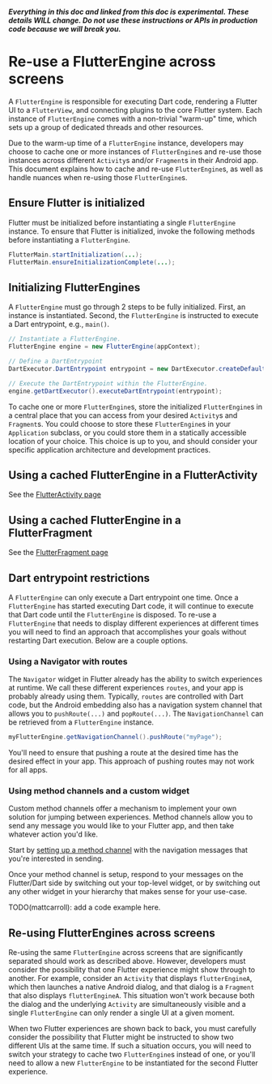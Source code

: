 _**Everything in this doc and linked from this doc is experimental. These details WILL change. Do not use these instructions or APIs in production code because we will break you.**_

# Re-use a FlutterEngine across screens

A `FlutterEngine` is responsible for executing Dart code, rendering a Flutter UI to a `FlutterView`, and connecting plugins to the core Flutter system. Each instance of `FlutterEngine` comes with a non-trivial "warm-up" time, which sets up a group of dedicated threads and other resources.

Due to the warm-up time of a `FlutterEngine` instance, developers may choose to cache one or more instances of `FlutterEngine`s and re-use those instances across different `Activity`s and/or `Fragment`s in their Android app. This document explains how to cache and re-use `FlutterEngine`s, as well as handle nuances when re-using those `FlutterEngine`s.

## Ensure Flutter is initialized

Flutter must be initialized before instantiating a single `FlutterEngine` instance. To ensure that Flutter is initialized, invoke the following methods before instantiating a `FlutterEngine`.

```java
FlutterMain.startInitialization(...);
FlutterMain.ensureInitializationComplete(...);
```

## Initializing FlutterEngines

A `FlutterEngine` must go through 2 steps to be fully initialized. First, an instance is instantiated. Second, the `FlutterEngine` is instructed to execute a Dart entrypoint, e.g., `main()`.

```java
// Instantiate a FlutterEngine.
FlutterEngine engine = new FlutterEngine(appContext);

// Define a DartEntrypoint
DartExecutor.DartEntrypoint entrypoint = new DartExecutor.createDefault();

// Execute the DartEntrypoint within the FlutterEngine.
engine.getDartExecutor().executeDartEntrypoint(entrypoint);
```

To cache one or more `FlutterEngine`s, store the initialized `FlutterEngine`s in a central place that you can access from your desired `Activity`s and `Fragment`s. You could choose to store these `FlutterEngine`s in your `Application` subclass, or you could store them in a statically accessible location of your choice. This choice is up to you, and should consider your specific application architecture and development practices.

## Using a cached FlutterEngine in a FlutterActivity

See the [FlutterActivity page](https://github.com/flutter/flutter/wiki/Experimental:-Add-Flutter-Activity#using-a-cached-flutterengine)

## Using a cached FlutterEngine in a FlutterFragment

See the [FlutterFragment page](https://github.com/flutter/flutter/wiki/Experimental:-Add-Flutter-Activity#using-a-cached-flutterengine)

## Dart entrypoint restrictions

A `FlutterEngine` can only execute a Dart entrypoint one time. Once a `FlutterEngine` has started executing Dart code, it will continue to execute that Dart code until the `FlutterEngine` is disposed. To re-use a `FlutterEngine` that needs to display different experiences at different times you will need to find an approach that accomplishes your goals without restarting Dart execution. Below are a couple options.

### Using a Navigator with routes

The `Navigator` widget in Flutter already has the ability to switch experiences at runtime. We call these different experiences `routes`, and your app is probably already using them. Typically, `routes` are controlled with Dart code, but the Android embedding also has a navigation system channel that allows you to `pushRoute(...)` and `popRoute(...)`. The `NavigationChannel` can be retrieved from a `FlutterEngine` instance.

```java
myFlutterEngine.getNavigationChannel().pushRoute("myPage");
```

You'll need to ensure that pushing a route at the desired time has the desired effect in your app. This approach of pushing routes may not work for all apps.

### Using method channels and a custom widget

Custom method channels offer a mechanism to implement your own solution for jumping between experiences. Method channels allow you to send any message you would like to your Flutter app, and then take whatever action you'd like.

Start by [setting up a method channel](https://flutter.dev/docs/development/platform-integration/platform-channels) with the navigation messages that you're interested in sending.

Once your method channel is setup, respond to your messages on the Flutter/Dart side by switching out your top-level widget, or by switching out any other widget in your hierarchy that makes sense for your use-case.

TODO(mattcarroll): add a code example here.

## Re-using FlutterEngines across screens

Re-using the same `FlutterEngine` across screens that are significantly separated should work as described above. However, developers must consider the possibility that one Flutter experience might show through to another. For example, consider an `Activity` that displays `flutterEngineA`, which then launches a native Android dialog, and that dialog is a `Fragment` that also displays `flutterEngineA`. This situation won't work because both the dialog and the underlying `Activity` are simultaneously visible and a single `FlutterEngine` can only render a single UI at a given moment.

When two Flutter experiences are shown back to back, you must carefully consider the possibility that Flutter might be instructed to show two different UIs at the same time. If such a situation occurs, you will need to switch your strategy to cache two `FlutterEngine`s instead of one, or you'll need to allow a new `FlutterEngine` to be instantiated for the second Flutter experience.
